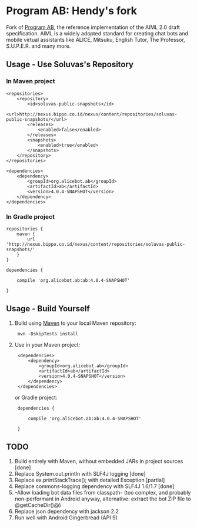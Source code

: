 # Program AB: Hendy's fork

Fork of [Program AB](http://alicebot.blogspot.co.id/2013/01/program-ab-aiml-20-reference.html), the reference implementation of the AIML 2.0 draft specification. AIML is a widely adopted standard for creating chat bots and mobile virtual assistants like ALICE, Mitsuku, English Tutor, The Professor, S.U.P.E.R. and many more.

## Usage - Use Soluvas's Repository

### In Maven project

    <repositories>
        <repository>
            <id>soluvas-public-snapshots</id>
            <url>http://nexus.bippo.co.id/nexus/content/repositories/soluvas-public-snapshots/</url>
            <releases>
                <enabled>false</enabled>
            </releases>
            <snapshots>
                <enabled>true</enabled>
            </snapshots>
        </repository>
    </repositories>

    <dependencies>
        <dependency>
            <groupId>org.alicebot.ab</groupId>
            <artifactId>ab</artifactId>
            <version>4.0.4-SNAPSHOT</version>
        </dependency>
    </dependencies>

### In Gradle project

    repositories {
        maven {
            url 'http://nexus.bippo.co.id/nexus/content/repositories/soluvas-public-snapshots/'
        }
    }

    dependencies {

        compile 'org.alicebot.ab:ab:4.0.4-SNAPSHOT'

    }

## Usage - Build Yourself

1. Build using [Maven](http://maven.apache.org) to your local Maven repository:

        mvn -DskipTests install

2. Use in your Maven project:

        <dependencies>
            <dependency>
                <groupId>org.alicebot.ab</groupId>
                <artifactId>ab</artifactId>
                <version>4.0.4-SNAPSHOT</version>
            </dependency>
        </dependencies>

    or Gradle project:

        dependencies {

            compile 'org.alicebot.ab:ab:4.0.4-SNAPSHOT'

        }
    
## TODO

1. Build entirely with Maven, without embedded JARs in project sources [done]
2. Replace System.out.println with SLF4J logging [done]
3. Replace ex.printStackTrace(); with detailed Exception [partial]
4. Replace commons-logging dependency with SLF4J 1.6/1.7 [done]
5. -Allow loading bot data files from classpath- (too complex, and probably non-performant in Android anyway, alternative: extract the bot ZIP file to @getCacheDir()@)  
6. Replace json dependency with jackson 2.2
7. Run well with Android Gingerbread (API 9)
